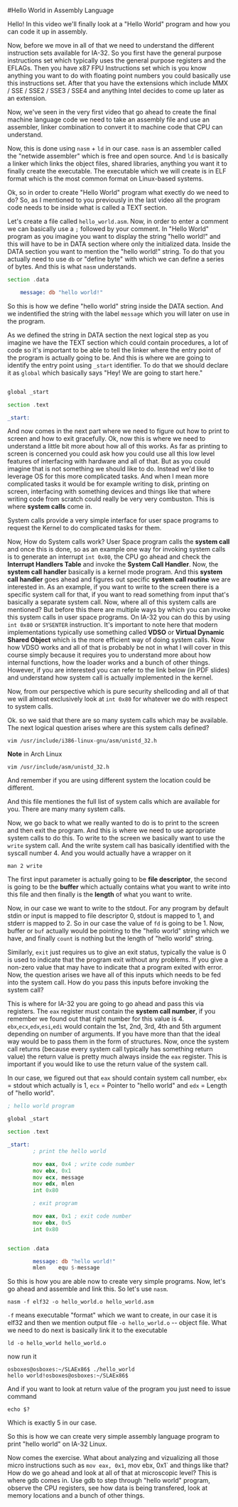 #Hello World in Assembly Language

Hello! In this video we'll finally look at a "Hello World" program
and how you can code it up in assembly.

Now, before we move in all of that we need to understand the
different instruction sets available for IA-32. So you first have
the general purpose instructions set which typically uses the
general purpose registers and the EFLAGs. Then you have x87 FPU
Instructions set which is you know anything you want to do 
with floating point numbers you could basically use this instructions
set. After that you have the extensions which include MMX / SSE /
SSE2 / SSE3 / SSE4 and anything Intel decides to come up later as
an extension.

Now, we've seen in the very first video that go ahead to create
the final machine language code we need to take an assembly file 
and use an assembler, linker combination to convert it to
machine code that CPU can understand.

Now, this is done using `nasm` + `ld` in our case. `nasm` is 
an assembler called the "netwide assembler" which is free and open 
source. And `ld` is basically a linker which links the object files,
shared libraries, anything you want it to finally create the 
executable. The executable which we will create is in ELF format
which is the most common format on Linux-based systems.

Ok, so in order to create "Hello World" program what exectly do we need
to do? So, as I mentioned to you previously in the last video all the
program code needs to be inside what is called a TEXT section.

Let's create a file called `hello_world.asm`. Now, in order to enter
a comment we can basically use a `;` followed by your comment.
In "Hello World" program as you imagine you want to display the string
"hello world!" and this will have to be in DATA section where only
the initialized data. Inside the DATA section you want to mention 
the "hello world!" string. To do that you actually need to use `db`
or "define byte" with which we can define a series of bytes. And this
is what `nasm` understands. 

```asm
section .data

	message: db "hello world!"
```

So this is how we define "hello world" string inside the DATA section.
And we indentified the string with the label `message` which you will
later on use in the program.

As we defined the string in DATA section the next logical step as you
imagine we have the TEXT section which could contain procedures, a lot
of code so it's important to be able to tell the linker where the
entry point of the program is actually going to be. And this is where
we are going to identify the entry point using `_start` identifier. To
do that we should declare it as `global` which basically says "Hey! We 
are going to start here."

```asm

global _start

section .text

_start:
```

And now comes in the next part where we need to figure out how to print
to screen and how to exit gracefully. Ok, now this is where we need to
understand a little bit more about how all of this works. As far as 
printing to screen is concerned you could ask how you could use all 
this low level features of interfacing with hardware and all of that.
But as you could imagine that is not something we should like to do.
Instead we'd like to leverage OS for this more complicated tasks.
And when I mean more complicated tasks it would be for example 
writing to disk, printing on screen, interfacing with something devices
and things like that where writing code from scratch could really be
very very combuston. This is where **system calls** come in.

System calls provide a very simple interface for user space programs
to request the Kernel to do complicated tasks for them.

Now, How do System calls work? User Space program calls the **system
call**  and once this is done, so as an example one way for invoking
system calls is to generate an interrupt `int 0x80`, the CPU go ahead
and check the **Interrupt Handlers Table** and invoke the **System Call
Handler**. Now, the **system call handler** basically is a kernel mode 
program. And this **system call handler** goes ahead and figures out 
specific **system call routine** we are interested in. As an example, 
if you want to write to the screen there is a specific system call
for that, if you want to read something from input that's basically
a separate system call. Now, where all of this system calls are 
mentioned? But before this there are multiple ways by which you can
invoke this system calls in user space programs. On IA-32 you can do
this by using `int 0x80` or `SYSENTER` instruction. It's important to
note here that modern implementations typically use something called
**VDSO** or **Virtual Dynamic Shared Object** which is the more 
efficient way of doing system calls. Now how VDSO works and all of 
that is probably be not in what I will cover in this course simply
because it requires you to understand more about how internal
functions, how the loader works and a bunch of other things. However,
if you are interested you can refer to the link below (in PDF slides)
and understand how system call is actually implemented in the kernel.

Now, from our perspective which is pure security shellcoding and all
of that we will almost exclusively look at `int 0x80` for whatever
we do with respect to system calls.

Ok. so we said that there are so many system calls which may be 
available. The next logical question arises where are this system
calls defined? 

```
vim /usr/include/i386-linux-gnu/asm/unistd_32.h
```

**Note** in Arch Linux

```
vim /usr/include/asm/unistd_32.h
```

And remember if you are using different system the location could be
different.

And this file mentiones the full list of system calls which are 
available for you. There are many many system calls.

Now, we go back to what we really wanted to do is to print to the 
screen and then exit the program. And this is where we need to use
apropriate system calls to do this. To write to the screen we 
basically want to use the `write` system call. And the write system
call has basically identified with the syscall number 4. And you 
would actually have a wrapper on it

```
man 2 write
```

The first input parameter is actually going to be **file descriptor**,
the second is going to be the **buffer** which actually contains what
you want to write into this file and then finally is the **length** of
what you want to write. 

Now, in our case we want to write to the stdout. For any program
by default stdin or input is mapped to file descriptor 0, stdout
is mapped to 1, and stderr is mapped to 2. So in our case the 
value of `fd` is going to be 1. Now, buffer or `buf` actually would
be pointing to the "hello world" string which we have, and finally
`count` is nothing but the length of "hello world" string.

Similarly, `exit` just requires us to give an exit status, typically 
the value is 0 is used to indicate that the program exit without any
problems. If you give a non-zero value that may have to indicate that
a program exited with error. Now, the question arises we have all of
this inputs which needs to be fed into the system call. How do you 
pass this inputs before invoking the system call?

This is where for IA-32 you are going to go ahead and pass this via
registers. The `eax` register must contain the **system call number**,
if you remember we found out that right number for this value is 4.
`ebx`,`ecx`,`edx`,`esi`,`edi` would contain the 1st, 2nd, 3rd, 4th
and 5th argument depending on number of arguments. If you have more
than that the ideal way would be to pass them in the form of 
structures. Now, once the system call returns (because every system
call typically has something return value) the return value is pretty
much always inside the `eax` register. This is important if you
would like to use the return value of the system call. 

In our case, we figured out that `eax` should contain system call
number, `ebx` = stdout which actually is 1, `ecx` = Pointer to 
"hello world" and `edx` = Length of "hello world".

```asm
; hello world program

global _start

section .text

_start:
        ; print the hello world

        mov eax, 0x4 ; write code number
        mov ebx, 0x1
        mov ecx, message
        mov edx, mlen
        int 0x80

        ; exit program

        mov eax, 0x1 ; exit code number
        mov ebx, 0x5
        int 0x80


section .data

        message: db "hello world!"
        mlen    equ $-message
```

So this is how you are able now to create very simple programs. Now,
let's go ahead and assemble and link this. So let's use `nasm`.

```
nasm -f elf32 -o hello_world.o hello_world.asm
```

`-f` means executable "format" which we want to create, in our case
it is elf32 and then we mention output file `-o hello_world.o` -- 
object file. What we need to do next is basically link it to the 
executable

```
ld -o hello_world hello_world.o
```

now run it

```
osboxes@osboxes:~/SLAEx86$ ./hello_world 
hello world!osboxes@osboxes:~/SLAEx86$
```

And if you want to look at return value of the program you just need
to issue command

```
echo $?
```

Which is exactly 5 in our case.

So this is how we can create very simple assembly language program
to print "hello world" on IA-32 Linux.

Now comes the exercise. What about analyzing and vizualizing all 
those micro instructions such as `mov eax, 0x1`, mov ebx, 0x1` and
things like that? How do we go ahead and look at all of that at
microscopic level? This is where gdb comes in. Use gdb to step through
"hello world" program, observe the CPU registers, see how data is 
being transfered, look at memory locations and a bunch of other 
things.

